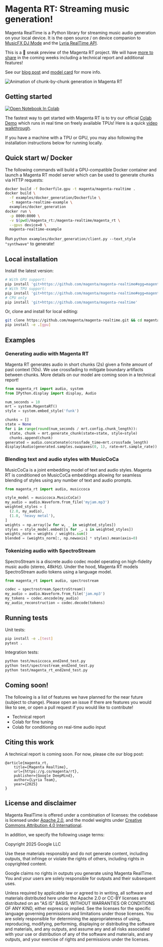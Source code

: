 # Magenta RT: Streaming music generation!

Magenta RealTime is a Python library for streaming music audio generation on
your local device. It is the open source / on device companion to
[MusicFX DJ Mode](https://labs.google/fx/tools/music-fx-dj) and the
[Lyria RealTime API](https://ai.google.dev/gemini-api/docs/music-generation).

This is a 👀 sneak preview of the Magenta RT project. We will have
[more to share](#coming-soon) in the coming weeks including a technical report
and additional features!

See our [blog post](https://g.co/magenta/rt) and
[model card](https://github.com/magenta/magenta-realtime/blob/main/MODEL.md) for
more info.

![Animation of chunk-by-chunk generation in Magenta RT](notebooks/diagram.gif)

## Getting started

<a target="_blank" href="https://colab.research.google.com/github/magenta/magenta-realtime/blob/main/notebooks/Magenta_RT_Demo.ipynb">
  <img src="https://colab.research.google.com/assets/colab-badge.svg" alt="Open Notebook In Colab"/>
</a>

The fastest way to get started with Magenta RT is to try our official
[Colab Demo](https://colab.research.google.com/github/magenta/magenta-realtime/blob/main/notebooks/Magenta_RT_Demo.ipynb)
which runs in real time on freely available TPUs! Here is a quick
[video walkthrough](https://www.youtube.com/watch?v=SVTuEdeepVs).

If you have a machine with a TPU or GPU, you may also following the installation
instructions below for running locally.

## Quick start w/ Docker

The following commands will build a GPU-compatible Docker container and launch a
Magenta RT model server which can be used to generate chunks via HTTP requests:

```sh
docker build -f Dockerfile.gpu -t magenta/magenta-realtime .
docker build \
  -f examples/docker_generation/Dockerfile \
  -t magenta-realtime-example \
  examples/docker_generation
docker run \
  -p 8000:8000 \
  -v $(pwd)/magenta_rt:/magenta-realtime/magenta_rt \
  --gpus device=0 \
  magenta-realtime-example
```

Run `python examples/docker_generation/client.py --text_style "synthwave"` to generate!

## Local installation

Install the latest version:

```sh
# With GPU support:
pip install 'git+https://github.com/magenta/magenta-realtime#egg=magenta_rt[gpu]'
# With TPU support:
pip install 'git+https://github.com/magenta/magenta-realtime#egg=magenta_rt[tpu]'
# CPU only
pip install 'git+https://github.com/magenta/magenta-realtime'
```

Or, clone and install for local editing:

```sh
git clone https://github.com/magenta/magenta-realtime.git && cd magenta-realtime
pip install -e .[gpu]
```

## Examples

### Generating audio with Magenta RT

Magenta RT generates audio in short chunks (2s) given a finite amount of past
context (10s). We use crossfading to mitigate boundary artifacts between chunks.
More details on our model are coming soon in a technical report!

```py
from magenta_rt import audio, system
from IPython.display import display, Audio

num_seconds = 10
mrt = system.MagentaRT()
style = system.embed_style('funk')

chunks = []
state = None
for i in range(round(num_seconds / mrt.config.chunk_length)):
  state, chunk = mrt.generate_chunk(state=state, style=style)
  chunks.append(chunk)
generated = audio.concatenate(crossfade_time=mrt.crossfade_length)
display(Audio(generated.samples.swapaxes(0, 1), rate=mrt.sample_rate))
```

### Blending text and audio styles with MusicCoCa

MusicCoCa is a joint embedding model of text and audio styles. Magenta RT is
conditioned on MusicCoCa embeddings allowing for seamless blending of styles
using any number of text and audio prompts.

```py
from magenta_rt import audio, musiccoca

style_model = musiccoca.MusicCoCa()
my_audio = audio.Waveform.from_file('myjam.mp3')
weighted_styles = [
  (2.0, my_audio),
  (1.0, 'heavy metal'),
]
weights = np.array([w for w, _ in weighted_styles])
styles = style_model.embed([s for _, s in weighted_styles])
weights_norm = weights / weights.sum()
blended = (weights_norm[:, np.newaxis] * styles).mean(axis=0)
```

### Tokenizing audio with SpectroStream

SpectroStream is a discrete audio codec model operating on high-fidelity music
audio (stereo, 48kHz). Under the hood, Magenta RT models SpectroStream audio
tokens using a language model.

```py
from magenta_rt import audio, spectrostream

codec = spectrostream.SpectroStream()
my_audio = audio.Waveform.from_file('jam.mp3')
my_tokens = codec.encode(my_audio)
my_audio_reconstruction = codec.decode(tokens)
```

## Running tests

Unit tests:

```sh
pip install -e .[test]
pytest .
```

Integration tests:

```sh
python test/musiccoca_end2end_test.py
python test/spectrostream_end2end_test.py
python test/magenta_rt_end2end_test.py
```

## Coming soon!

The following is a list of features we have planned for the near future (subject
to change). Please open an issue if there are features you would like to see, or
open a pull request if you would like to contribute!

-   Technical report
-   Colab for fine tuning
-   Colab for conditioning on real-time audio input

## Citing this work

A technical report is coming soon. For now, please cite our blog post:

```
@article{magenta_rt,
    title={Magenta RealTime},
    url={https://g.co/magenta/rt},
    publisher={Google DeepMind},
    author={Lyria Team},
    year={2025}
}
```

## License and disclaimer

Magenta RealTime is offered under a combination of licenses: the codebase is
licensed under
[Apache 2.0](https://github.com/magenta/magenta-realtime/blob/main/LICENSE),
and the model weights under
[Creative Commons Attribution 4.0 International](https://creativecommons.org/licenses/by/4.0/legalcode).

In addition, we specify the following usage terms:

Copyright 2025 Google LLC

Use these materials responsibly and do not generate content, including outputs,
that infringe or violate the rights of others, including rights in copyrighted
content.

Google claims no rights in outputs you generate using Magenta RealTime. You and
your users are solely responsible for outputs and their subsequent uses.

Unless required by applicable law or agreed to in writing, all software and
materials distributed here under the Apache 2.0 or CC-BY licenses are
distributed on an "AS IS" BASIS, WITHOUT WARRANTIES OR CONDITIONS OF ANY KIND,
either express or implied. See the licenses for the specific language governing
permissions and limitations under those licenses. You are solely responsible for
determining the appropriateness of using, reproducing, modifying, performing,
displaying or distributing the software and materials, and any outputs, and
assume any and all risks associated with your use or distribution of any of the
software and materials, and any outputs, and your exercise of rights and
permissions under the licenses.
